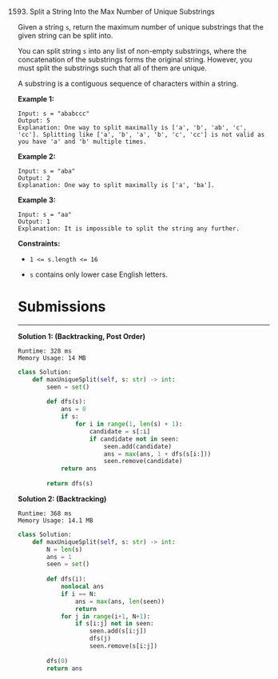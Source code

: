 1593. Split a String Into the Max Number of Unique Substrings

Given a string `s`, return the maximum number of unique substrings that the given string can be split into.

You can split string `s` into any list of non-empty substrings, where the concatenation of the substrings forms the original string. However, you must split the substrings such that all of them are unique.

A substring is a contiguous sequence of characters within a string.

 

**Example 1:**
```
Input: s = "ababccc"
Output: 5
Explanation: One way to split maximally is ['a', 'b', 'ab', 'c', 'cc']. Splitting like ['a', 'b', 'a', 'b', 'c', 'cc'] is not valid as you have 'a' and 'b' multiple times.
```

**Example 2:**
```
Input: s = "aba"
Output: 2
Explanation: One way to split maximally is ['a', 'ba'].
```

**Example 3:**
```
Input: s = "aa"
Output: 1
Explanation: It is impossible to split the string any further.
```

**Constraints:**

* `1 <= s.length <= 16`

* `s` contains only lower case English letters.

# Submissions
---
**Solution 1: (Backtracking, Post Order)**
```
Runtime: 328 ms
Memory Usage: 14 MB
```
```python
class Solution:
    def maxUniqueSplit(self, s: str) -> int:
        seen = set()
        
        def dfs(s):
            ans = 0
            if s:
                for i in range(1, len(s) + 1):
                    candidate = s[:i]
                    if candidate not in seen:
                        seen.add(candidate)
                        ans = max(ans, 1 + dfs(s[i:]))
                        seen.remove(candidate)
            return ans
        
        return dfs(s)     
```

**Solution 2: (Backtracking)**
```
Runtime: 368 ms
Memory Usage: 14.1 MB
```
```python
class Solution:
    def maxUniqueSplit(self, s: str) -> int:
        N = len(s)
        ans = 1
        seen = set()
        
        def dfs(i):
            nonlocal ans 
            if i == N:
                ans = max(ans, len(seen))
                return
            for j in range(i+1, N+1): 
                if s[i:j] not in seen: 
                    seen.add(s[i:j])
                    dfs(j)
                    seen.remove(s[i:j])
            
        dfs(0)
        return ans
```